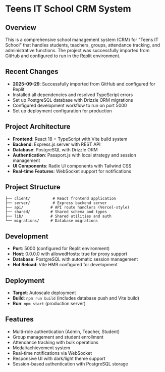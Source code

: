 # Teens IT School CRM System

## Overview
This is a comprehensive school management system (CRM) for "Teens IT School" that handles students, teachers, groups, attendance tracking, and administrative functions. The project was successfully imported from GitHub and configured to run in the Replit environment.

## Recent Changes
- **2025-09-29**: Successfully imported from GitHub and configured for Replit
- Installed all dependencies and resolved TypeScript errors
- Set up PostgreSQL database with Drizzle ORM migrations
- Configured development workflow to run on port 5000
- Set up deployment configuration for production

## Project Architecture
- **Frontend**: React 18 + TypeScript with Vite build system
- **Backend**: Express.js server with REST API
- **Database**: PostgreSQL with Drizzle ORM
- **Authentication**: Passport.js with local strategy and session management
- **UI Components**: Radix UI components with Tailwind CSS
- **Real-time Features**: WebSocket support for notifications

## Project Structure
```
├── client/          # React frontend application
├── server/          # Express backend server
├── api/            # API route handlers (Vercel-style)
├── shared/         # Shared schema and types
├── lib/            # Shared utilities and auth
└── migrations/     # Database migrations
```

## Development
- **Port**: 5000 (configured for Replit environment)
- **Host**: 0.0.0.0 with allowedHosts: true for proxy support
- **Database**: PostgreSQL with automatic session management
- **Hot Reload**: Vite HMR configured for development

## Deployment
- **Target**: Autoscale deployment
- **Build**: `npm run build` (includes database push and Vite build)
- **Run**: `npm start` (production server)

## Features
- Multi-role authentication (Admin, Teacher, Student)
- Group management and student enrollment
- Attendance tracking with bulk operations
- Medal/achievement system
- Real-time notifications via WebSocket
- Responsive UI with dark/light theme support
- Session-based authentication with PostgreSQL storage